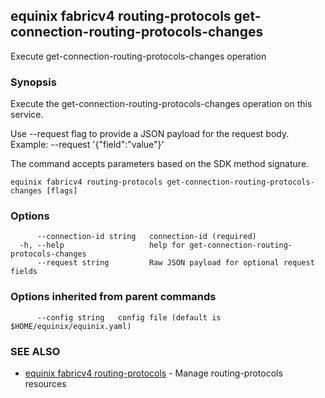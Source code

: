 ## equinix fabricv4 routing-protocols get-connection-routing-protocols-changes

Execute get-connection-routing-protocols-changes operation

### Synopsis

Execute the get-connection-routing-protocols-changes operation on this service.

Use --request flag to provide a JSON payload for the request body.
Example: --request '{"field":"value"}'

The command accepts parameters based on the SDK method signature.

```
equinix fabricv4 routing-protocols get-connection-routing-protocols-changes [flags]
```

### Options

```
      --connection-id string   connection-id (required)
  -h, --help                   help for get-connection-routing-protocols-changes
      --request string         Raw JSON payload for optional request fields
```

### Options inherited from parent commands

```
      --config string   config file (default is $HOME/equinix/equinix.yaml)
```

### SEE ALSO

* [equinix fabricv4 routing-protocols](equinix_fabricv4_routing-protocols.md)	 - Manage routing-protocols resources


